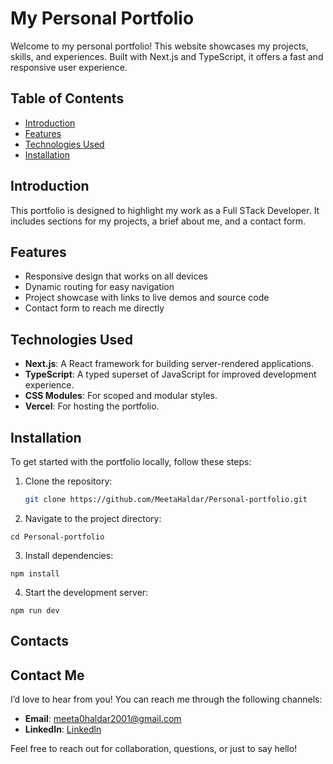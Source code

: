 # My Personal Portfolio

Welcome to my personal portfolio! This website showcases my projects, skills, and experiences. Built with Next.js and TypeScript, it offers a fast and responsive user experience.

## Table of Contents

- [Introduction](#introduction)
- [Features](#features)
- [Technologies Used](#technologies-used)
- [Installation](#installation)

## Introduction

This portfolio is designed to highlight my work as a Full STack Developer. It includes sections for my projects, a brief about me, and a contact form. 

## Features

- Responsive design that works on all devices
- Dynamic routing for easy navigation
- Project showcase with links to live demos and source code
- Contact form to reach me directly

## Technologies Used

- **Next.js**: A React framework for building server-rendered applications.
- **TypeScript**: A typed superset of JavaScript for improved development experience.
- **CSS Modules**: For scoped and modular styles.
- **Vercel**: For hosting the portfolio.

## Installation

To get started with the portfolio locally, follow these steps:

1. Clone the repository:
   ```bash
   git clone https://github.com/MeetaHaldar/Personal-portfolio.git
   
2. Navigate to the project directory:
```
cd Personal-portfolio
```
3. Install dependencies:
```
npm install
```
4. Start the development server:
```
npm run dev
```
## Contacts 
## Contact Me

I’d love to hear from you! You can reach me through the following channels:

- **Email**: [meeta0haldar2001@gmail.com](mailto:meeta0haldar2001@gmail.com)
- **LinkedIn**: [Linkedln](https://www.linkedin.com/in/meeta-haldar-236091332/)

Feel free to reach out for collaboration, questions, or just to say hello!
